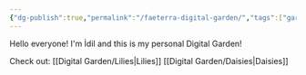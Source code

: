 ```yaml
---
{"dg-publish":true,"permalink":"/faeterra-digital-garden/","tags":["gardenEntry"]}
---
```


Hello everyone! I'm İdil and this is my personal Digital Garden!




Check out:
[[Digital Garden/Lilies\|Lilies]]
[[Digital Garden/Daisies\|Daisies]]


